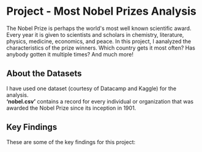 # Project - Most Nobel Prizes Analysis

The Nobel Prize is perhaps the world's most well known scientific award. Every year it is given to scientists and scholars in chemistry, literature, physics, medicine, economics, and peace. In this project, I aanalyzed the characteristics of the prize winners. Which country gets it most often? Has anybody gotten it multiple times? 
And much more! 


## About the Datasets

I have used one dataset (courtesy of Datacamp and Kaggle) for the analysis.  
**‘nobel.csv’** contains a record for every individual or organization that was awarded the Nobel Prize since its inception in 1901.

## Key Findings
These are some of the key findings for this project:
